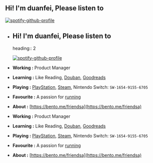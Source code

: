 ## Hi! I'm duanfei, Please listen to

[![spotify-github-profile](https://spotify-github-profile.kittinanx.com/api/view?uid=ht2k3oyrew344uvb77p3kn31v&cover_image=true&theme=natemoo-re&show_offline=false&background_color=121212&interchange=true&bar_color=53b14f&bar_color_cover=false)](https://github.com/kittinan/spotify-github-profile)
- ## Hi! I'm duanfei, Please listen to
  heading:: 2
  
  [![spotify-github-profile](https://spotify-github-profile.kittinanx.com/api/view?uid=ht2k3oyrew344uvb77p3kn31v&cover_image=true&theme=natemoo-re&show_offline=false&background_color=121212&interchange=true&bar_color=53b14f&bar_color_cover=false)](https://github.com/kittinan/spotify-github-profile)
- **Working :** Product Manager
- **Learning :** Like Reading, [Douban](https://www.douban.com/people/137566058/), [Goodreads](https://www.goodreads.com/user/show/60863717-fei-duan)
- **Playing :** [PlayStation](http://psnine.com/psnid/axmiao), [Steam](https://steamcommunity.com/id/duanf/), Nintendo Switch: `SW-1654-9155-6705`
- **Favourite :** A passion for [running](https://run.duanfei.org/)
- **About :** [https://bento.me/friendsa](https://bento.me/friendsa)
- **Working :** Product Manager
- **Learning :** Like Reading, [Douban](https://www.douban.com/people/137566058/), [Goodreads](https://www.goodreads.com/user/show/60863717-fei-duan)
- **Playing :** [PlayStation](http://psnine.com/psnid/axmiao), [Steam](https://steamcommunity.com/id/duanf/), Nintendo Switch: `SW-1654-9155-6705`
- **Favourite :** A passion for [running](https://run.duanfei.org/)
- **About :** [https://bento.me/friendsa](https://bento.me/friendsa)